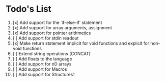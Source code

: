 # Todo's List

1. [x] Add support for the 'if-else-if' statement
2. [x] Add support for array arguments, assignment
3. [x] Add support for pointer arithmetics
4. [ ] Add support for stdin readout 
5. [x] Make return statement implicit for void functions and explicit for non-void functions
6. [ ] Extend string operations (CONCAT)
7. [ ] Add floats to the language
8. [ ] Add support for nD arrays
9. [ ] Add support for Macros
10. [ ] Add support for Structures1
